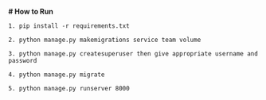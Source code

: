 **# How to Run** 

`1. pip install -r requirements.txt`

`2. python manage.py makemigrations service team volume `

`3. python manage.py createsuperuser then give appropriate username and password `

`4. python manage.py migrate`

`5. python manage.py runserver 8000`